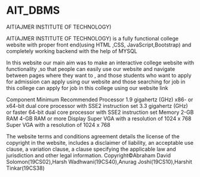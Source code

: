 # AIT_DBMS
AIT(AJMER INSTITUTE OF TECHNOLOGY)

AIT(AJMER INSTITUTE OF TECHNOLOGY) is a fully functional college website with proper front end(using HTML ,CSS, JavaScript,Bootstrap) and completely working backend with the help of MYSQL

In this website our main aim was to make an interactive college website with functionality ,so that people can easily use our website and navigate between pages where they want to , and those students who want to apply for admission can apply using our website and those searching for job in this college can apply for job in this college using our website link

Component	Minimum	Recommended
Processor	1.9 gigahertz (GHz) x86- or x64-bit dual core processor with SSE2 instruction set	3.3 gigahertz (GHz) or faster 64-bit dual core processor with SSE2 instruction set
Memory	2-GB RAM	4-GB RAM or more
Display	Super VGA with a resolution of 1024 x 768	Super VGA with a resolution of 1024 x 768

The website terms and conditions agreement details the license of the copyright in the website, includes a disclaimer of liability, an acceptable use clause, a variation clause, a clause specifying the applicable law and jurisdiction and other legal information.
Copyright©Abraham David Solomon(19CS02),Harsh Wadhwani(19CS40),Anurag Joshi(19CS10),Harshit Tinkar(19CS38)

